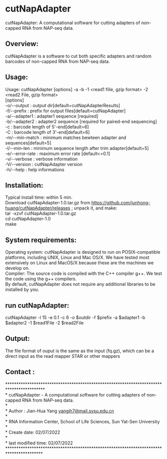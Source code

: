 # cutNapAdapter

cutNapAdapter: A computational software for cutting adapters of non-capped RNA from NAP-seq data.

Overview:
---------

cutNapAdapter is a software to cut both specific adapters and random barcodes of non-capped RNA from NAP-seq data.

Usage:
---------

Usage:  cutNapAdapter [options] -a <adapter5> -b <adapter3> -1 <read1 fiile, gzip format> -2 <read2 File, gzip format><BR>
[options]<BR>
-o/--output <string>       : output dir[default=cutNapAdapterResults]<BR>
-f/--prefix <string>       : prefix for output files[default=cutNapAdapter]<BR>
-a/--adapter1 <string>     : adapter1 sequence [required]<BR>
-b/--adapter2 <string>     : adapter2 sequence [required for paired-end sequencing]<BR>
-c                         : barcode length of 5'-end[default=6]<BR>
-C                         : barcode length of 3'-end[default=6]<BR>
-m/--min-match             : minimum matches bewteen adapter and sequences[default=5]<BR>
-l/--min-len               : minimum sequence length after trim adapter[default=5]<BR>
-e/--error-rate            : maximum error rate [default<=0.1]<BR>
-v/--verbose               : verbose information<BR>
-V/--version               : cutNapAdapter version<BR>
-h/--help                  : help informations<BR>


Installation:<BR>
---------

Typical install time: within 5 min.<BR>
Download cutNapAdapter-1.0.tar.gz from https://github.com/junhong-huang/cutNapAdapter/releases ; unpack it, and make:<BR>
tar -xzvf cutNapAdapter-1.0.tar.gz<BR>
cd cutNapAdapter-1.0<BR>
make<BR>

System requirements:
---------

Operating system: cutNapAdapter is designed to run on POSIX-compatible platforms, including UNIX, Linux and Mac OS/X. We have tested  most extensively on Linux and MacOS/X because these are the machines we develop on.<BR>
Compiler: The source code is compiled with  the C++ compiler g++. We test the code using the g++ compilers.<BR>
By default, cutNapAdapter does not require any additional libraries to be installed by you.<BR>

run cutNapAdapter:
---------

cutNapAdapter -l 15 -e 0.1 -c 6 -o $outdir -f $prefix -a $adapter1 -b $adapter2 -1 $read1File -2 $read2File<BR>

Output:
---------

The file format of ouput is the same as the input (fq.gz), which can be a direct input as the read mapper STAR or other mappers<BR>

Contact :
---------

*****************************************************************************************<BR>
 \*	cutNapAdapter - A computational software for cutting adapters of non-capped RNA from NAP-seq data.<BR>
 \*<BR>
 \*	Author : Jian-Hua Yang <yangjh7@mail.sysu.edu.cn><BR>
 \* <BR>
 \*	RNA Information Center, School of Life Sciences, Sun Yat-Sen University<BR>
 \*	<BR>
 \*  Create date: 02/07/2022<BR>
 \*  <BR>
 \*  last modified time: 02/07/2022<BR>
 ****************************************************************************************<BR>